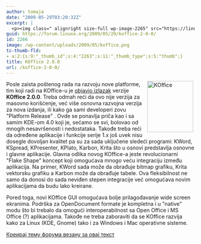 ```yaml
---
author: tomaja
date: "2009-05-29T03:20:32Z"
excerpt: |
  <p><img class=" alignright size-full wp-image-2265" src="https://linuxo.org/wp-content/uploads/2009/05/koffice.png" alt="KOffice" title="KOffice" hspace="4" width="123" height="137" align="right" />Posle zaista po&scaron;tenog rada na razvoju nove platforme, tim koji radi na KOffice-u je <a href="http://www.koffice.org/2009/05/koffice-200-released/" target="_blank">objavio izlazak</a> verzije <strong>KOffice 2.0.0</strong>. Treba odmah reći da ovo nije verzija za masovno kori&scaron;ćenje, već vi&scaron;e&nbsp;osnovna razvojna verzija za&nbsp;nova izdanja, ili kako ga sami developeri zovu &quot;Platform Release&quot;&nbsp;.&nbsp;Ovde se ponavlja priča kao i sa samim KDE-om 4.0 koji je, sećamo se svi,&nbsp;bolovao od mnogih nesavr&scaron;enosti i nedostataka.&nbsp;Takođe treba reći da određene aplikacije i funkcije serije 1.x jo&scaron; uvek nisu dosegle dovoljan kvalitet pa su za sada uključene sledeći programi: KWord, KSpread,&nbsp;KPresenter,&nbsp;KPlato,&nbsp;Karbon, Krita&nbsp;&scaron;to u osnovi predstavlja&nbsp;osnovne i glavne aplikacije. Glavna odlika novog KOffice-a jeste revolucionarni &quot;Flake Shape&quot; koncept koji omogućava mnogo veću integraciju između aplikacija. Na primer, KWord sada može da&nbsp;obrađuje bitmap grafiku, Krita vektorsku grafiku a Karbon može da obrađuje&nbsp;tabele. Ova fleksibilnost ne samo da donosi do sada neviđen stepen integracije već omogućava novim aplikacijama da budu lako kreirane.</p>
guid: https://forum.linuxo.org/2009/05/29/koffice-2-0-0/
id: 2266
image: /wp-content/uploads/2009/05/koffice.png
tc-thumb-fld:
- a:2:{s:9:"_thumb_id";s:4:"2263";s:11:"_thumb_type";s:5:"thumb";}
title: KOffice 2.0.0
url: /koffice-2-0-0/
---
```

<img class=" alignright size-full wp-image-2265" src="https://linuxo.org/wp-content/uploads/2009/05/koffice.png" alt="KOffice" title="KOffice" hspace="4" width="123" height="137" align="right" />Posle zaista po&scaron;tenog rada na razvoju nove platforme, tim koji radi na KOffice-u je <a href="http://www.koffice.org/2009/05/koffice-200-released/" target="_blank">objavio izlazak</a> verzije **KOffice 2.0.0**. Treba odmah reći da ovo nije verzija za masovno kori&scaron;ćenje, već vi&scaron;e&nbsp;osnovna razvojna verzija za&nbsp;nova izdanja, ili kako ga sami developeri zovu "Platform Release"&nbsp;.&nbsp;Ovde se ponavlja priča kao i sa samim KDE-om 4.0 koji je, sećamo se svi,&nbsp;bolovao od mnogih nesavr&scaron;enosti i nedostataka.&nbsp;Takođe treba reći da određene aplikacije i funkcije serije 1.x jo&scaron; uvek nisu dosegle dovoljan kvalitet pa su za sada uključene sledeći programi: KWord, KSpread,&nbsp;KPresenter,&nbsp;KPlato,&nbsp;Karbon, Krita&nbsp;&scaron;to u osnovi predstavlja&nbsp;osnovne i glavne aplikacije. Glavna odlika novog KOffice-a jeste revolucionarni "Flake Shape" koncept koji omogućava mnogo veću integraciju između aplikacija. Na primer, KWord sada može da&nbsp;obrađuje bitmap grafiku, Krita vektorsku grafiku a Karbon može da obrađuje&nbsp;tabele. Ova fleksibilnost ne samo da donosi do sada neviđen stepen integracije već omogućava novim aplikacijama da budu lako kreirane.

<!--break-->

Pored toga,&nbsp;novi KOffice GUI omogućava&nbsp;bolje prilagođavanje wide screen ekranima.&nbsp;Podr&scaron;ka za OpenDocument formate je kompletna i u "native" modu &scaron;to bi trebalo da omogući interoperabilnost sa&nbsp;Open Office i MS Office (?) aplikacijama. Takođe ne treba zaboraviti da se KOffice razvija kako za Linux (KDE, Gnome) tako i za Windows i Mac&nbsp;operativne sisteme.&nbsp;

[Креирај тему форума везану за овај текст](https://linuxo.org/nova-tema-na-forumu/?se_pid=2266)